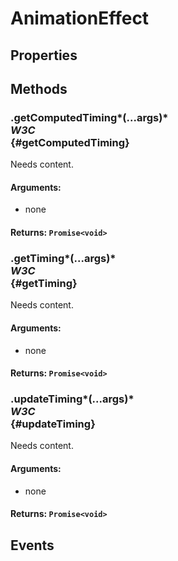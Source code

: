 # AnimationEffect

## Properties

## Methods

### .getComputedTiming*(...args)* <div class="specs"><i>W3C</i></div> {#getComputedTiming}

Needs content.

#### **Arguments**:


 - none

#### **Returns**: `Promise<void>`

### .getTiming*(...args)* <div class="specs"><i>W3C</i></div> {#getTiming}

Needs content.

#### **Arguments**:


 - none

#### **Returns**: `Promise<void>`

### .updateTiming*(...args)* <div class="specs"><i>W3C</i></div> {#updateTiming}

Needs content.

#### **Arguments**:


 - none

#### **Returns**: `Promise<void>`

## Events
